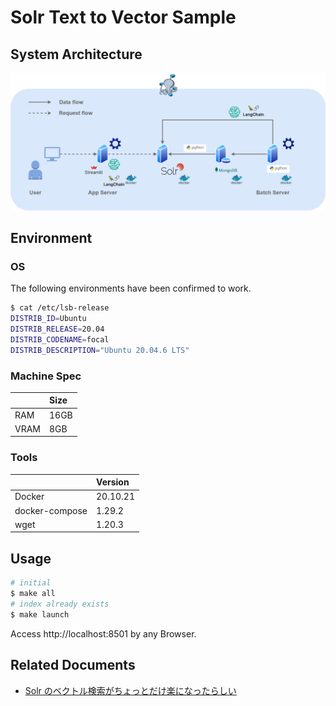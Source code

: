 # Solr Text to Vector Sample

## System Architecture

![system-architecture](images/rag.png)

## Environment

### OS

The following environments have been confirmed to work.

```bash
$ cat /etc/lsb-release
DISTRIB_ID=Ubuntu
DISTRIB_RELEASE=20.04
DISTRIB_CODENAME=focal
DISTRIB_DESCRIPTION="Ubuntu 20.04.6 LTS"
```

### Machine Spec

|      | Size |
| :--- | :--- |
| RAM  | 16GB |
| VRAM | 8GB  |

### Tools

|                | Version  |
| :------------- | :------- |
| Docker         | 20.10.21 |
| docker-compose | 1.29.2   |
| wget           | 1.20.3   |

## Usage

```bash
# initial
$ make all
# index already exists
$ make launch
```

Access http://localhost:8501 by any Browser.

## Related Documents

- [Solr のベクトル検索がちょっとだけ楽になったらしい](https://zenn.dev/sashimimochi/articles/35a54fa62d32aa)

